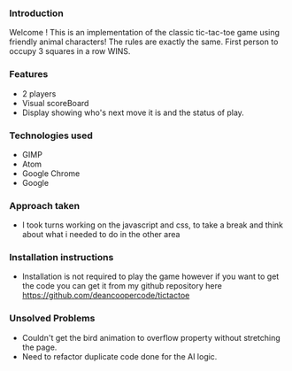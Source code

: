 
### Introduction

Welcome !
This is an implementation of the classic tic-tac-toe game using friendly animal characters!
The rules are exactly the same. First person to occupy 3 squares in a row WINS.

### Features
* 2 players
* Visual scoreBoard
* Display showing who's next move it is and the status of play.


### Technologies used
* GIMP
* Atom
* Google Chrome
* Google

### Approach taken
* I took turns working on the javascript and css, to take a break and think about what i needed to do
in the other area


### Installation instructions
* Installation is not required to play the game however if you want to get the code you can get it from
my github repository here https://github.com/deancoopercode/tictactoe


### Unsolved Problems

* Couldn't get the bird animation to overflow property without stretching the page.
* Need to refactor duplicate code done for the AI logic.
